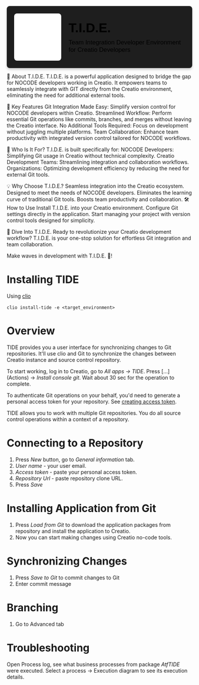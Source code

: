 <div style="display: flex; align-items: center; justify-content: start; background: #1E1E1E; color: #FFFFFF; padding: 20px; font-family: Arial, sans-serif; border-radius: 8px; box-shadow: 0 4px 6px rgba(0,0,0,0.2);">
  <!-- Logo on the left -->
  <a href="/icons/tide.svg" target="_blank" style="flex-shrink: 0; margin-right: 20px; text-decoration: none;">
    <img src="/icons/tide.svg" alt="T.I.D.E. Logo" style="width: 128px; height: auto; border-radius: 8px; display: block;" />
  </a>

  <!-- Title and description on the right -->
  <div style="flex: 1; text-align: left;">
    <h1 style="font-size: 2.5em; font-weight: bold; margin: 0; color: #000000ff;">T.I.D.E. </h1>
    <p style="font-size: 1.2em; margin-top: 10px; margin-bottom: 0; color: #000000ff;">Team Integration Developer Environment for Creatio Developers</p>
  </div>
</div>


🚀 About T.I.D.E.
T.I.D.E. is a powerful application designed to bridge the gap for NOCODE developers working in Creatio. It empowers teams to seamlessly integrate with GIT directly from the Creatio environment, eliminating the need for additional external tools.

🌟 Key Features
Git Integration Made Easy: Simplify version control for NOCODE developers within Creatio.
Streamlined Workflow: Perform essential Git operations like commits, branches, and merges without leaving the Creatio interface.
No Additional Tools Required: Focus on development without juggling multiple platforms.
Team Collaboration: Enhance team productivity with integrated version control tailored for NOCODE workflows.

🎯 Who Is It For?
T.I.D.E. is built specifically for:
NOCODE Developers: Simplifying Git usage in Creatio without technical complexity.
Creatio Development Teams: Streamlining integration and collaboration workflows.
Organizations: Optimizing development efficiency by reducing the need for external Git tools.

💡 Why Choose T.I.D.E.?
Seamless integration into the Creatio ecosystem.
Designed to meet the needs of NOCODE developers.
Eliminates the learning curve of traditional Git tools.
Boosts team productivity and collaboration.
🛠️ How to Use
Install T.I.D.E. into your Creatio environment.
Configure Git settings directly in the application.
Start managing your project with version control tools designed for simplicity.

🌊 Dive Into T.I.D.E.
Ready to revolutionize your Creatio development workflow?
T.I.D.E. is your one-stop solution for effortless Git integration and team collaboration.

Make waves in development with T.I.D.E. 🌊!

# Installing TIDE

Using [clio](https://github.com/Advance-Technologies-Foundation/clio)
```
clio install-tide -e <target_environment>
```
# Overview
TIDE provides you a user interface for synchronizing changes to Git repositories. It'll use clio and Git to synchronize the changes between Creatio instance and source control repository. 

To start working, log in to Creatio, go to *All apps -> TIDE*. Press [...] (Actions) -> *Install console git*. Wait about 30 sec for the operation to complete.

To authenticate Git operations on your behalf, you'd need to generate a personal access token for your repository. See [creating access token](/access-tokens.md). 

TIDE allows you to work with multiple Git repositories. You do all source control operations within a context of a repository.

# Connecting to a Repository
1. Press *New* button, go to *General information* tab.
2. *User name* - your user email.
3. *Access token* - paste your personal access token.
4. *Repository Url* - paste repository clone URL. 
5. Press *Save* 

# Installing Application from Git
1. Press *Load from Git* to download the application packages from repository and install the application to Creatio.
2. Now you can start making changes using Creatio no-code tools.

# Synchronizing Changes
1. Press *Save to Git* to commit changes to Git
2. Enter commit message

# Branching
1. Go to Advanced tab

# Troubleshooting
Open Process log, see what business processes from package *AtfTIDE* were executed. Select a process -> Execution diagram to see its execution details.